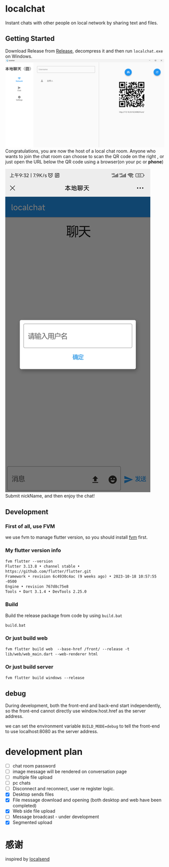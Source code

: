 # localchat

Instant chats with other people on local network by sharing text and files.

## Getting Started
Download Release from [Release](https://github.com/NightsLight-hub/localchat/releases), 
decompress it and then run `localchat.exe` on Windows.
![](docs/images/network_page1.png)
Congratulations, you are now the host of a local chat room.
Anyone who wants to join the chat room can choose to scan the QR code on the right
, or just open the URL below the QR code using a browser(on your pc or **phone**)

![](docs/images/web_chat_page1.png)
Submit nickName, and then enjoy the chat!

## Development
### First of all, use FVM
we use fvm to manage flutter version, so you should install [fvm](https://fvm.app/docs/getting_started/overview) first.

### My flutter version info
```
fvm flutter --version
Flutter 3.13.8 • channel stable • https://github.com/flutter/flutter.git
Framework • revision 6c4930c4ac (9 weeks ago) • 2023-10-18 10:57:55 -0500
Engine • revision 767d8c75e8
Tools • Dart 3.1.4 • DevTools 2.25.0
```

### Build 
Build the release package from code by using `build.bat`

```shell
build.bat
```

### Or just build web 
```shell
fvm flutter build web  --base-href /front/ --release -t lib/web/web_main.dart --web-renderer html
```

### Or just build server
```shell
fvm flutter build windows --release
```

## debug
During development, both the front-end and back-end start independently, 
so the front-end cannot directly use window.host.href as the server address.

we can set the environment variable `BUILD_MODE=debug` to tell the front-end 
to use localhost:8080 as the server address.

# development plan
* [ ] chat room password 
* [ ] image message will be rendered on conversation page
* [ ] multiple file upload
* [ ] pc chats
* [ ] Disconnect and reconnect, user re register logic.
* [x] Desktop sends files
* [x] File message download and opening (both desktop and web have been completed)
* [x] Web side file upload
* [ ] Message broadcast - under development
* [x] Segmented upload

# 感谢
inspired by [localsend](https://github.com/localsend/localsend)

